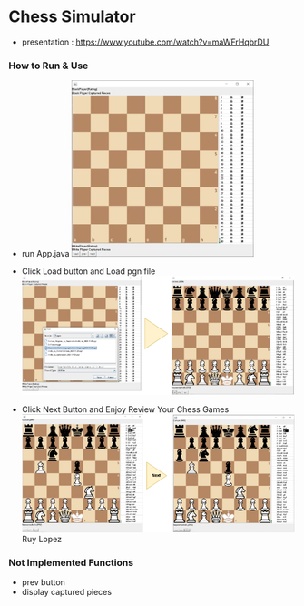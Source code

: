 # Chess Simulator
* presentation : https://www.youtube.com/watch?v=maWFrHqbrDU

### How to Run & Use
* run App.java
![imgs/init.png](imgs/init.png)

* Click Load button and Load pgn file
![imgs/load.png](imgs/load.png)

* Click Next Button and Enjoy Review Your Chess Games
![imgs/playing.png](imgs/playing.png)
Ruy Lopez

### Not Implemented Functions
* prev button
* display captured pieces










